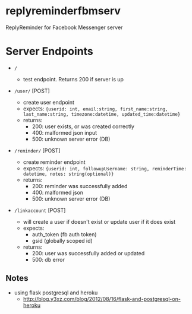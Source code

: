 # replyreminderfbmserv
ReplyReminder for Facebook Messenger server

# Server Endpoints
- `/`
    - test endpoint. Returns 200 if server is up

- `/user/` [POST]
    - create user endpoint
    - expects: `{userid: int, email:string, first_name:string, last_name:string, timezone:datetime, updated_time:datetime}`
    - returns:
        - 200: user exists, or was created correctly
        - 400: malformed json input
        - 500: unknown server error (DB)

- `/reminder/` [POST]
    - create reminder endpoint
    - expects: `{userid: int, followupUsername: string, reminderTime: datetime, notes: string(optional)}`
    - returns:
        - 200: reminder was successfully added
        - 400: malformed json
        - 500: unknown server error (DB)
    
- `/linkaccount` [POST]
    - will create a user if doesn't exist or update user if it does exist
    - expects:
        - auth_token (fb auth token)
        - gsid (globally scoped id)
    - returns:
        - 200: user was successfully added or updated
        - 500: db error
    

## Notes
- using flask postgresql and heroku
    - http://blog.y3xz.com/blog/2012/08/16/flask-and-postgresql-on-heroku

